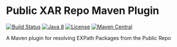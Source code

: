 # Public XAR Repo Maven Plugin

[![Build Status](https://travis-ci.com/eXist-db/public-xar-repo-plugin.svg?branch=master)](https://travis-ci.com/eXist-db/public-xar-repo-plugin)
[![Java 8](https://img.shields.io/badge/java-8-blue.svg)](http://java.oracle.com)
[![License](https://img.shields.io/badge/license-LGPL%202.1-blue.svg)](https://www.gnu.org/licenses/lgpl-2.1.html)
[![Maven Central](https://maven-badges.herokuapp.com/maven-central/org.exist-db.maven.plugins/public-xar-repo-plugin/badge.svg)](https://maven-badges.herokuapp.com/maven-central/org.exist-db.maven.plugins/public-xar-repo-plugin)

A Maven plugin for resolving EXPath Packages from the Public Repo
